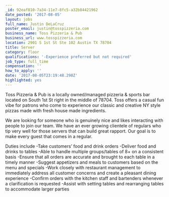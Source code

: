 ```yaml
---
_id: 92eaf810-7a34-11e7-8fc5-a32b84421962
date_posted: '2017-08-05'
layout: jobs
full_name: Justin DeLaCruz
poster_email: justin@tosspizzeria.com
business_name: Toss Pizzeria & Pub
business_url: www.tosspizzeria.com
location: 2901 S 1st St Ste 102 Austin TX 78704
title: Server
category: floor
qualifications: '-Experience preferred but not required'
job_type: full_time
compensation: ''
how_to_apply: ''
date: '2017-08-05T23:19:48.298Z'
highlighted: yes
---
```

Toss Pizzeria & Pub is a locally owned/managed pizzeria & sports bar located on South 1st St right in the middle of 78704. Toss offers a casual fun vibe for patrons who come to experience our classic and creative NY style pizzas made with fresh house made ingredients. 

We are looking for someone who is genuinely nice and likes interacting with people to join our team. We have an ever growing clientele of regulars who tip very well for those servers that can build great rapport. Our goal is to make every guest that comes in a regular. 

Duties include 
-Take customers’ food and drink orders
-Deliver food and drinks to tables
-Able to handle multiple groups/tables of 8+ on a consistent basis
-Ensure that all orders are accurate and brought to each table in a timely manner
-Suggest appetizers and meals to customers based on the menu and specials
-Work closely with restaurant management to immediately address all customer concerns and create a pleasant dining experience
-Confirm orders with the kitchen staff and bartenders whenever a clarification is requested
-Assist with setting tables and rearranging tables to accommodate larger parties
